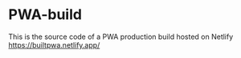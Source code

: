# PWA-build

This is the source code of a PWA production build hosted on Netlify
https://builtpwa.netlify.app/

